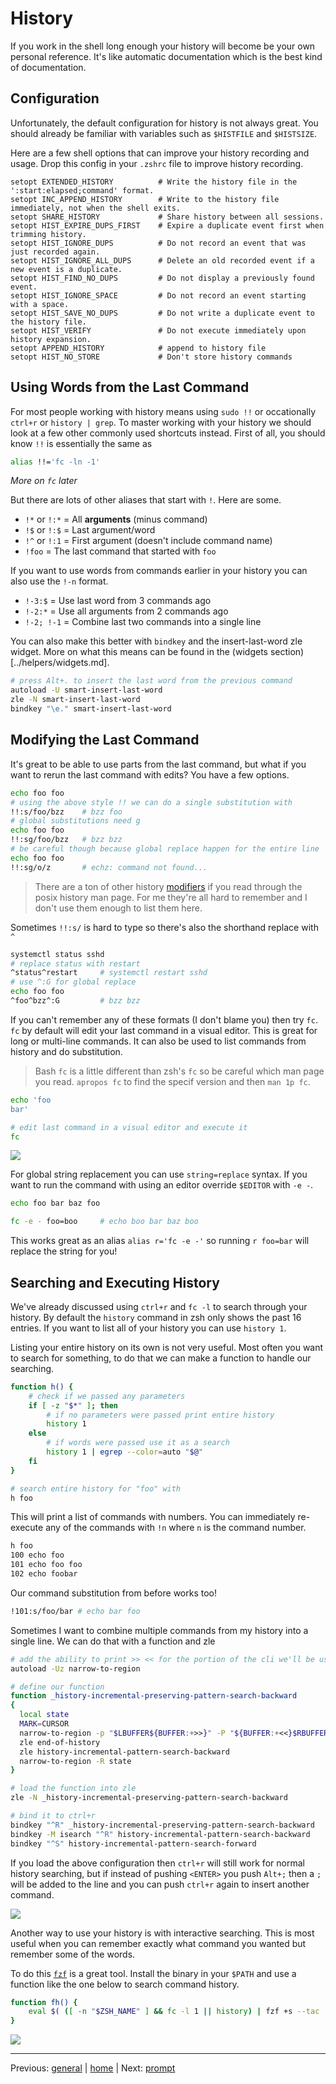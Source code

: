 # History

If you work in the shell long enough your history will become be your own personal reference.
It's like automatic documentation which is the best kind of documentation.

## Configuration

Unfortunately, the default configuration for history is not always great.
You should already be familiar with variables such as `$HISTFILE` and `$HISTSIZE`.

Here are a few shell options that can improve your history recording and usage.
Drop this config in your `.zshrc` file to improve history recording.

```
setopt EXTENDED_HISTORY          # Write the history file in the ':start:elapsed;command' format.
setopt INC_APPEND_HISTORY        # Write to the history file immediately, not when the shell exits.
setopt SHARE_HISTORY             # Share history between all sessions.
setopt HIST_EXPIRE_DUPS_FIRST    # Expire a duplicate event first when trimming history.
setopt HIST_IGNORE_DUPS          # Do not record an event that was just recorded again.
setopt HIST_IGNORE_ALL_DUPS      # Delete an old recorded event if a new event is a duplicate.
setopt HIST_FIND_NO_DUPS         # Do not display a previously found event.
setopt HIST_IGNORE_SPACE         # Do not record an event starting with a space.
setopt HIST_SAVE_NO_DUPS         # Do not write a duplicate event to the history file.
setopt HIST_VERIFY               # Do not execute immediately upon history expansion.
setopt APPEND_HISTORY            # append to history file
setopt HIST_NO_STORE             # Don't store history commands
```

## Using Words from the Last Command

For most people working with history means using `sudo !!` or occationally `ctrl+r` or `history | grep`.
To master working with your history we should look at a few other commonly used shortcuts instead.
First of all, you should know `!!` is essentially the same as
```bash
alias !!='fc -ln -1'
```
_More on `fc` later_

But there are lots of other aliases that start with `!`.
Here are some.

* `!*` or `!:*` = All **arguments** (minus command)
* `!$` or `!:$` = Last argument/word
* `!^` or `!:1` = First argument (doesn't include command name)
* `!foo` = The last command that started with `foo`

If you want to use words from commands earlier in your history you can also use the `!-n` format.

* `!-3:$` = Use last word from 3 commands ago
* `!-2:*` = Use all arguments from 2 commands ago
* `!-2; !-1` = Combine last two commands into a single line

You can also make this better with `bindkey` and the insert-last-word zle widget.
More on what this means can be found in the (widgets section)[../helpers/widgets.md].

```bash
# press Alt+. to insert the last word from the previous command
autoload -U smart-insert-last-word
zle -N smart-insert-last-word
bindkey "\e." smart-insert-last-word
```

## Modifying the Last Command

It's great to be able to use parts from the last command, but what if you want to rerun the last command with edits?
You have a few options.

```bash
echo foo foo
# using the above style !! we can do a single substitution with
!!:s/foo/bzz    # bzz foo
# global substitutions need g
echo foo foo
!!:sg/foo/bzz   # bzz bzz
# be careful though because global replace happen for the entire line
echo foo foo
!!:sg/o/z       # echz: command not found...
```

> There are a ton of other history [modifiers](http://zsh.sourceforge.net/Doc/Release/Expansion.html#Modifiers) if you read through the posix history man page.
> For me they're all hard to remember and I don't use them enough to list them here.

Sometimes `!!:s/` is hard to type so there's also the shorthand replace with `^`

```bash
systemctl status sshd
# replace status with restart
^status^restart     # systemctl restart sshd
# use ^:G for global replace
echo foo foo
^foo^bzz^:G         # bzz bzz
```

If you can't remember any of these formats (I don't blame you) then try `fc`.
`fc` by default will edit your last command in a visual editor.
This is great for long or multi-line commands.
It can also be used to list commands from history and do substitution.

> Bash `fc` is a little different than zsh's `fc` so be careful which man page you read.
> `apropos fc` to find the specif version and then `man 1p fc`.

```bash
echo 'foo
bar'

# edit last command in a visual editor and execute it
fc
```

![](../../img/fc-example.gif)

For global string replacement you can use `string=replace` syntax.
If you want to run the command with using an editor override `$EDITOR` with `-e -`.

```bash
echo foo bar baz foo

fc -e - foo=boo     # echo boo bar baz boo
```

This works great as an alias `alias r='fc -e -'` so running `r foo=bar` will replace the string for you!

## Searching and Executing History

We've already discussed using `ctrl+r` and `fc -l` to search through your history.
By default the `history` command in zsh only shows the past 16 entries.
If you want to list all of your history you can use `history 1`.

Listing your entire history on its own is not very useful.
Most often you want to search for something, to do that we can make a function to handle our searching.

```bash
function h() {
    # check if we passed any parameters
    if [ -z "$*" ]; then
        # if no parameters were passed print entire history
        history 1
    else
        # if words were passed use it as a search
        history 1 | egrep --color=auto "$@"
    fi
}

# search entire history for "foo" with
h foo
```

This will print a list of commands with numbers.
You can immediately re-execute any of the commands with `!n` where `n` is the command number.

```bash
h foo
100 echo foo
101 echo foo foo
102 echo foobar
```

Our command substitution from before works too!

```bash
!101:s/foo/bar # echo bar foo
```

Sometimes I want to combine multiple commands from my history into a single line.
We can do that with a function and zle

```bash
# add the ability to print >> << for the portion of the cli we'll be using
autoload -Uz narrow-to-region

# define our function
function _history-incremental-preserving-pattern-search-backward
{
  local state
  MARK=CURSOR  
  narrow-to-region -p "$LBUFFER${BUFFER:+>>}" -P "${BUFFER:+<<}$RBUFFER" -S state
  zle end-of-history
  zle history-incremental-pattern-search-backward
  narrow-to-region -R state
}

# load the function into zle
zle -N _history-incremental-preserving-pattern-search-backward

# bind it to ctrl+r
bindkey "^R" _history-incremental-preserving-pattern-search-backward
bindkey -M isearch "^R" history-incremental-pattern-search-backward
bindkey "^S" history-incremental-pattern-search-forward
```

If you load the above configuration then `ctrl+r` will still work for normal history searching, but if instead of pushing `<ENTER>` you push `Alt+;` then a `;` will be added to the line and you can push `ctrl+r` again to insert another command.

![](../../img/history-incremental-pattern-search-forward.gif)

Another way to use your history is with interactive searching.
This is most useful when you can remember exactly what command you wanted but remember some of the words.

To do this [`fzf`](https://github.com/junegunn/fzf) is a great tool.
Install the binary in your `$PATH` and use a function like the one below to search command history.

```bash
function fh() {
    eval $( ([ -n "$ZSH_NAME" ] && fc -l 1 || history) | fzf +s --tac | sed 's/ *[0-9]* *//')
}
```

![](../../img/fzf-history.gif)

---

Previous: [general](general.md) | [home](../../README.md) | Next: [prompt](prompt.md)
